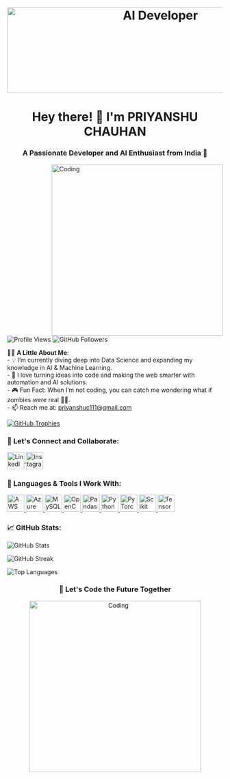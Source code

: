 <h1 align="center">
  <img src="https://media1.giphy.com/media/v1.Y2lkPTc5MGI3NjExamd3M294cWNwbm9oa3E4M2JkNDl3enRmc2M1dHdsMXoyZWY4NWE0YiZlcD12MV9pbnRlcm5hbF9naWZfYnlfaWQmY3Q9cw/baNexJHKMTF859Bla2/giphy.webp" alt="AI Developer" width="700" height="200" />
</h1>



<h1 align="center">Hey there! 👋 I'm PRIYANSHU CHAUHAN</h1>
<h3 align="center">A Passionate Developer and AI Enthusiast from India 🚀</h3>

<img align="right" alt="Coding" width="400" src="https://media0.giphy.com/media/9yRMxLuRqyQ0x3jJXD/giphy.webp?cid=790b7611hjdylyczf6t8j9rnfxvl6ny6v39y2v8zuv5swdzt&ep=v1_gifs_search&rid=giphy.webp&ct=s">

<p align="left">
  <img src="https://komarev.com/ghpvc/?username=priyanshuc0007&label=Profile%20views&color=0e75b6&style=flat" alt="Profile Views" />
  <img src="https://img.shields.io/github/followers/priyanshuc0007?label=Followers&style=social" alt="GitHub Followers" />
</p>

<p align="left">
  🧑‍💻 <strong>A Little About Me</strong>:<br>
  - 💡 I’m currently diving deep into Data Science and expanding my knowledge in AI & Machine Learning.<br>
  - 🔭 I love turning ideas into code and making the web smarter with automation and AI solutions.<br>
  - 🎮 Fun Fact: When I’m not coding, you can catch me wondering what if zombies were real 🧟‍♂️.<br>
  - 📫 Reach me at: <a href="mailto:priyanshuc111@gmail.com">priyanshuc111@gmail.com</a>
</p>

<p align="left">
  <a href="https://github.com/ryo-ma/github-profile-trophy"><img src="https://github-profile-trophy.vercel.app/?username=priyanshuc0007&theme=onedark" alt="GitHub Trophies" /></a>
</p>

<h3 align="left">🔗 Let's Connect and Collaborate:</h3>
<p align="left">
  <a href="https://linkedin.com/in/priyanshu-chauhan-62517a26a" target="_blank">
    <img align="center" src="https://img.icons8.com/color/48/000000/linkedin.png" alt="LinkedIn" width="40" height="40"/>
  </a>
  <a href="https://instagram.com/aryanchauhan_00007" target="blank">
    <img align="center" src="https://img.icons8.com/color/48/000000/instagram-new--v1.png" alt="Instagram" width="40" height="40"/>
  </a>
</p>

<h3 align="left">🚀 Languages & Tools I Work With:</h3>
<p align="left">
  <a href="https://aws.amazon.com" target="_blank" rel="noreferrer">
    <img src="https://img.icons8.com/color/48/000000/amazon-web-services.png" alt="AWS" width="40" height="40"/>
  </a>
  <a href="https://azure.microsoft.com/en-in/" target="_blank" rel="noreferrer">
    <img src="https://img.icons8.com/fluency/48/000000/azure.png" alt="Azure" width="40" height="40"/>
  </a>
  <a href="https://www.mysql.com/" target="_blank" rel="noreferrer">
    <img src="https://img.icons8.com/color/48/000000/mysql-logo.png" alt="MySQL" width="40" height="40"/>
  </a>
  <a href="https://opencv.org/" target="_blank" rel="noreferrer">
    <img src="https://img.icons8.com/fluency/48/000000/opencv.png" alt="OpenCV" width="40" height="40"/>
  </a>
  <a href="https://pandas.pydata.org/" target="_blank" rel="noreferrer">
    <img src="https://img.icons8.com/color/48/000000/pandas.png" alt="Pandas" width="40" height="40"/>
  </a>
  <a href="https://www.python.org" target="_blank" rel="noreferrer">
    <img src="https://img.icons8.com/color/48/000000/python--v1.png" alt="Python" width="40" height="40"/>
  </a>
  <a href="https://pytorch.org/" target="_blank" rel="noreferrer">
    <img src="https://img.icons8.com/color/48/000000/pytorch.png" alt="PyTorch" width="40" height="40"/>
  </a>
  <a href="https://scikit-learn.org/" target="_blank" rel="noreferrer">
    <img src="https://upload.wikimedia.org/wikipedia/commons/0/05/Scikit_learn_logo_small.svg" alt="Scikit Learn" width="40" height="40"/>
  </a>
  <a href="https://www.tensorflow.org" target="_blank" rel="noreferrer">
    <img src="https://img.icons8.com/color/48/000000/tensorflow.png" alt="TensorFlow" width="40" height="40"/>
  </a>
</p>

<h3 align="left">📈 GitHub Stats:</h3>
<p>
  <img align="center" src="https://github-readme-stats.vercel.app/api?username=priyanshuc0007&show_icons=true&theme=radical" alt="GitHub Stats" />
</p>
<p>
  <img align="center" src="https://github-readme-streak-stats.herokuapp.com/?user=priyanshuc0007&theme=radical" alt="GitHub Streak" />
</p>
<p>
  <img align="center" src="https://github-readme-stats.vercel.app/api/top-langs?username=priyanshuc0007&show_icons=true&theme=radical&layout=compact" alt="Top Languages" />
</p>

<h3 align="center">🌟 Let's Code the Future Together</h3>
<p align="center">
  <img alt="Coding" width="400" src="https://media.giphy.com/media/v1.Y2lkPTc5MGI3NjExZzU3ZmY5ZDlmN2ZhMGMzOTFjN2JlNjgwNDcxZDdjYzg0OWRlMzgzYyZjdD1z/giphy.gif">
</p>
